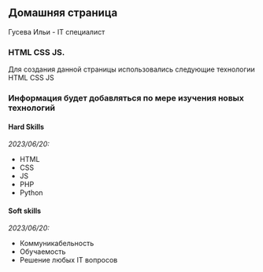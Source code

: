 ## Домашняя страница

Гусева Ильи - IT специалист

### HTML CSS JS.

Для создания данной страницы использовались следующие технологии HTML CSS JS

### Информация будет добавляться по мере изучения новых технологий

#### Hard Skills

_2023/06/20:_

- HTML
- CSS
- JS
- PHP
- Python

#### Soft skills

_2023/06/20:_

- Коммуникабельность
- Обучаемость
- Решение любых IT вопросов
